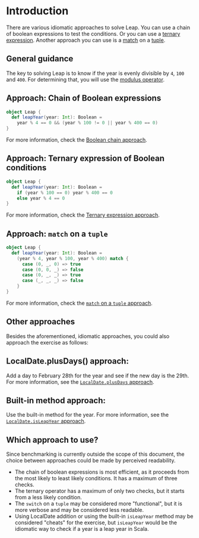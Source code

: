# Introduction

There are various idiomatic approaches to solve Leap.
You can use a chain of boolean expressions to test the conditions.
Or you can use a [ternary expression][ternary].
Another approach you can use is a [match][match] on a [tuple][tuple].

## General guidance

The key to solving Leap is to know if the year is evenly divisible by `4`, `100` and `400`.
For determining that, you will use the [modulus operator][modulus-operator].

## Approach: Chain of Boolean expressions

```scala
object Leap {
  def leapYear(year: Int): Boolean =
    year % 4 == 0 && (year % 100 != 0 || year % 400 == 0)
}
```

For more information, check the [Boolean chain approach][approach-boolean-chain].

## Approach: Ternary expression of Boolean conditions

```scala
object Leap {
  def leapYear(year: Int): Boolean =
    if (year % 100 == 0) year % 400 == 0
    else year % 4 == 0
}
```

For more information, check the [Ternary expression approach][approach-ternary-expression].

## Approach: `match` on a `tuple`

```scala
object Leap {
  def leapYear(year: Int): Boolean =
    (year % 4, year % 100, year % 400) match {
      case (0, _, 0) => true
      case (0, 0, _) => false
      case (0, _, _) => true
      case (_, _, _) => false
    }
}
```

For more information, check the [`match` on a `tuple` approach][approach-match-on-a-tuple].

## Other approaches

Besides the aforementioned, idiomatic approaches, you could also approach the exercise as follows:

## LocalDate.plusDays() approach:

Add a day to February 28th for the year and see if the new day is the 29th. For more information, see the [`LocalDate.plusDays` approach][approach-localdate-plusdays].

## Built-in method approach:

Use the built-in method for the year. For more information, see the [`LocalDate.isLeapYear` approach][approach-localdate-isleapyear].

## Which approach to use?

Since benchmarking is currently outside the scope of this document, the choice between approaches could be made by perceived readability.
- The chain of boolean expressions is most efficient, as it proceeds from the most likely to least likely conditions.
  It has a maximum of three checks.
- The ternary operator has a maximum of only two checks, but it starts from a less likely condition.
- The `switch` on a `tuple` may be considered more "functional", but it is more verbose and may be considered less readable.
- Using LocalDate addition or using the built-in `isLeapYear` method may be considered "cheats" for the exercise,
  but `isLeapYear` would be the idiomatic way to check if a year is a leap year in Scala.

[modulus-operator]: https://www.geeksforgeeks.org/operators-in-scala/
[tuple]: https://docs.scala-lang.org/tour/tuples.html
[match]: https://docs.scala-lang.org/tour/pattern-matching.html
[ternary]: https://alvinalexander.com/scala/scala-ternary-operator-syntax/
[approach-boolean-chain]: https://exercism.org/tracks/scala/exercises/leap/approaches/boolean-chain
[approach-ternary-expression]: https://exercism.org/tracks/scala/exercises/leap/approaches/ternary-expression
[approach-match-on-a-tuple]: https://exercism.org/tracks/scala/exercises/leap/approaches/match-on-a-tuple
[approach-localdate-plusdays]: https://exercism.org/tracks/scala/exercises/leap/approaches/localdate-plusdays
[approach-localdate-isleapyear]: https://exercism.org/tracks/scala/exercises/leap/approaches/built-in-method
